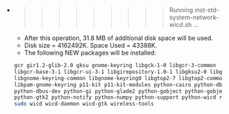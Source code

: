 * >>>>>>>>> Running inst-std-system-network-wicd.sh ...
  * After this operation, 31.8 MB of additional disk space will be used.
  * Disk size = 4162492K. Space Used = 43388K.
  * The following NEW packages will be installed:
  ```bash
  gcr gir1.2-glib-2.0 gksu gnome-keyring libgck-1-0 libgcr-3-common
  libgcr-base-3-1 libgcr-ui-3-1 libgirepository-1.0-1 libgksu2-0 libglade2-0
  libgnome-keyring-common libgnome-keyring0 libgtop2-7 libgtop2-common
  libpam-gnome-keyring p11-kit p11-kit-modules python-cairo python-dbus
  python-dbus-dev python-gi python-glade2 python-gobject python-gobject-2
  python-gtk2 python-notify python-numpy python-support python-wicd rfkill
  sudo wicd wicd-daemon wicd-gtk wireless-tools
  ```
